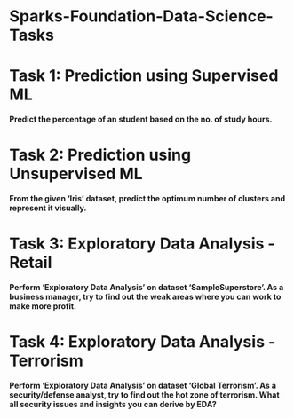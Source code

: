 # Sparks-Foundation-Data-Science-Tasks

# Task 1: Prediction using Supervised ML
**Predict the percentage of an student based on the no. of study hours.**

# Task 2: Prediction using Unsupervised ML
**From the given ‘Iris’ dataset, predict the optimum number of clusters
and represent it visually.**

# Task 3: Exploratory Data Analysis - Retail
**Perform ‘Exploratory Data Analysis’ on dataset ‘SampleSuperstore’. As a business manager, try to find out the weak areas where you can
work to make more profit.**

# Task 4: Exploratory Data Analysis - Terrorism
**Perform ‘Exploratory Data Analysis’ on dataset ‘Global Terrorism’. As a security/defense analyst, try to find out the hot zone of terrorism. What all security issues and insights you can derive by EDA?**
